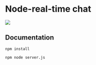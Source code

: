 # Node-real-time chat
![](/views.png)

## Documentation


```
npm install
```
```
npm node server.js
```